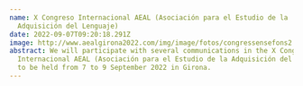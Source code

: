 ```yaml
---
name: X Congreso Internacional AEAL (Asociación para el Estudio de la
  Adquisición del Lenguaje)
date: 2022-09-07T09:20:18.291Z
image: http://www.aealgirona2022.com/img/image/fotos/congressensefons2.png?&q=100&aoe=1&f=png
abstract: We will participate with several communications in the X Congreso
  Internacional AEAL (Asociación para el Estudio de la Adquisición del Lenguaje)
  to be held from 7 to 9 September 2022 in Girona.
---
```

